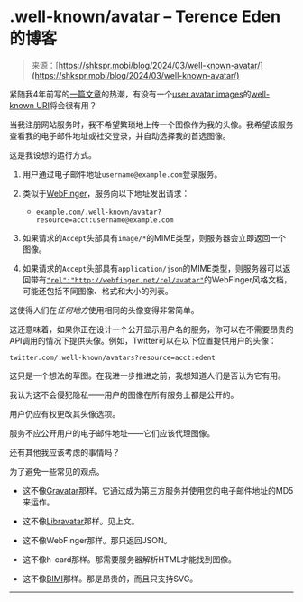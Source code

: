 <!--yml

category: 未分类

date: 2024-05-27 15:05:07

-->

# .well-known/avatar – Terence Eden的博客

> 来源：[https://shkspr.mobi/blog/2024/03/well-known-avatar/](https://shkspr.mobi/blog/2024/03/well-known-avatar/)

紧随我4年前写的[一篇文章](https://shkspr.mobi/blog/2020/03/one-avatar-to-rule-them-all/)的热潮，有没有一个[user avatar images](https://en.wikipedia.org/wiki/Well-known_URI)的[well-known URI](https://en.wikipedia.org/wiki/Well-known_URI)将会很有用？

当我注册网站服务时，我不希望繁琐地上传一个图像作为我的头像。我希望该服务查看我的电子邮件地址或社交登录，并自动选择我的首选图像。

这是我设想的运行方式。

1.  用户通过电子邮件地址`username@example.com`登录服务。

1.  类似于[WebFinger](https://www.rfc-editor.org/rfc/rfc7033)，服务向以下地址发出请求：

    +   `example.com/.well-known/avatar?resource=acct:username@example.com`

1.  如果请求的`Accept`头部具有`image/*`的MIME类型，则服务器会立即返回一个图像。

1.  如果请求的`Accept`头部具有`application/json`的MIME类型，则服务器可以返回带有[`"rel":"http://webfinger.net/rel/avatar"`](https://webfinger.net/rel/#avatar)的WebFinger风格文档，可能还包括不同图像、格式和大小的列表。

这使得人们在*任何地方*使用相同的头像变得非常简单。

这还意味着，如果你正在设计一个公开显示用户名的服务，你可以在不需要昂贵的API调用的情况下提供头像。例如，Twitter可以在以下位置提供用户的头像：

`twitter.com/.well-known/avatars?resource=acct:edent`

这只是一个想法的草图。在我进一步推进之前，我想知道人们是否认为它有用。

我认为这不会侵犯隐私——用户的图像在所有服务上都是公开的。

用户仍应有权更改其头像选项。

服务不应公开用户的电子邮件地址——它们应该代理图像。

还有其他我应该考虑的事情吗？

为了避免一些常见的观点。

+   这不像[Gravatar](https://shkspr.mobi/blog/2020/03/one-avatar-to-rule-them-all/)那样。它通过成为第三方服务并使用您的电子邮件地址的MD5来运作。

+   这不像[Libravatar](https://www.libravatar.org/)那样。见上文。

+   这不像WebFinger那样。那只返回JSON。

+   这不像h-card那样。那需要服务器解析HTML才能找到图像。

+   这不像[BIMI](https://shkspr.mobi/blog/2022/08/dns-esoterica-bimi-svg-in-dns-txt-wtf/)那样。那是昂贵的，而且只支持SVG。

* * *
